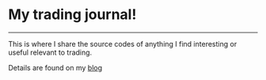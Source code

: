 # My trading journal!
---
This is where I share the source codes of anything I find interesting or useful relevant to trading.

Details are found on my [blog](https://michael-haroon.github.io/blog)
